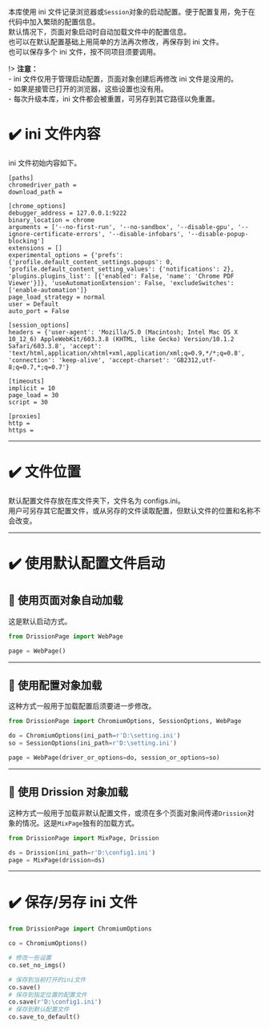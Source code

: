 本库使用 ini 文件记录浏览器或`Session`对象的启动配置。便于配置复用，免于在代码中加入繁琐的配置信息。  
默认情况下，页面对象启动时自动加载文件中的配置信息。  
也可以在默认配置基础上用简单的方法再次修改，再保存到 ini 文件。  
也可以保存多个 ini 文件，按不同项目须要调用。

!> **注意：**  <br>- ini 文件仅用于管理启动配置，页面对象创建后再修改 ini 文件是没用的。  <br>- 如果是接管已打开的浏览器，这些设置也没有用。  <br>- 每次升级本库，ini
文件都会被重置，可另存到其它路径以免重置。

# ✔️ ini 文件内容

ini 文件初始内容如下。

```
[paths]
chromedriver_path = 
download_path = 

[chrome_options]
debugger_address = 127.0.0.1:9222
binary_location = chrome
arguments = ['--no-first-run', '--no-sandbox', '--disable-gpu', '--ignore-certificate-errors', '--disable-infobars', '--disable-popup-blocking']
extensions = []
experimental_options = {'prefs': {'profile.default_content_settings.popups': 0, 'profile.default_content_setting_values': {'notifications': 2}, 'plugins.plugins_list': [{'enabled': False, 'name': 'Chrome PDF Viewer'}]}, 'useAutomationExtension': False, 'excludeSwitches': ['enable-automation']}
page_load_strategy = normal
user = Default
auto_port = False

[session_options]
headers = {'user-agent': 'Mozilla/5.0 (Macintosh; Intel Mac OS X 10_12_6) AppleWebKit/603.3.8 (KHTML, like Gecko) Version/10.1.2 Safari/603.3.8', 'accept': 'text/html,application/xhtml+xml,application/xml;q=0.9,*/*;q=0.8', 'connection': 'keep-alive', 'accept-charset': 'GB2312,utf-8;q=0.7,*;q=0.7'}

[timeouts]
implicit = 10
page_load = 30
script = 30

[proxies]
http = 
https = 
```

---

# ✔️ 文件位置

默认配置文件存放在库文件夹下，文件名为 configs.ini。  
用户可另存其它配置文件，或从另存的文件读取配置，但默认文件的位置和名称不会改变。

---

# ✔️ 使用默认配置文件启动

## 📍 使用页面对象自动加载

这是默认启动方式。

```python
from DrissionPage import WebPage

page = WebPage()
```

---

## 📍 使用配置对象加载

这种方式一般用于加载配置后须要进一步修改。

```python
from DrissionPage import ChromiumOptions, SessionOptions, WebPage

do = ChromiumOptions(ini_path=r'D:\setting.ini')
so = SessionOptions(ini_path=r'D:\setting.ini')

page = WebPage(driver_or_options=do, session_or_options=so)
```

---

## 📍 使用 Drission 对象加载

这种方式一般用于加载非默认配置文件，或须在多个页面对象间传递`Drission`对象的情况。这是`MixPage`独有的加载方式。

```python
from DrissionPage import MixPage, Drission

ds = Drission(ini_path=r'D:\config1.ini')
page = MixPage(drission=ds)
```

---

# ✔️ 保存/另存 ini 文件

```python
from DrissionPage import ChromiumOptions

co = ChromiumOptions()

# 修改一些设置
co.set_no_imgs()

# 保存到当前打开的ini文件
co.save()
# 保存到指定位置的配置文件
co.save(r'D:\config1.ini')
# 保存到默认配置文件
co.save_to_default()
```
